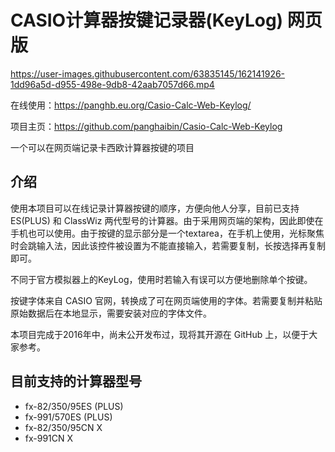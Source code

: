 # CASIO计算器按键记录器(KeyLog) 网页版



https://user-images.githubusercontent.com/63835145/162141926-1dd96a5d-d955-498e-9db8-42aab7057d66.mp4

在线使用：https://panghb.eu.org/Casio-Calc-Web-Keylog/

项目主页：https://github.com/panghaibin/Casio-Calc-Web-Keylog

一个可以在网页端记录卡西欧计算器按键的项目

## 介绍
使用本项目可以在线记录计算器按键的顺序，方便向他人分享，目前已支持 ES(PLUS) 和 ClassWiz 两代型号的计算器。由于采用网页端的架构，因此即使在手机也可以使用。由于按键的显示部分是一个textarea，在手机上使用，光标聚焦时会跳输入法，因此该控件被设置为不能直接输入，若需要复制，长按选择再复制即可。

不同于官方模拟器上的KeyLog，使用时若输入有误可以方便地删除单个按键。

按键字体来自 CASIO 官网，转换成了可在网页端使用的字体。若需要复制并粘贴原始数据后在本地显示，需要安装对应的字体文件。

本项目完成于2016年中，尚未公开发布过，现将其开源在 GitHub 上，以便于大家参考。

## 目前支持的计算器型号

- fx-82/350/95ES (PLUS)
- fx-991/570ES (PLUS)
- fx-82/350/95CN X
- fx-991CN X


